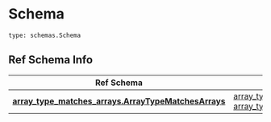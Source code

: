 # Schema
```
type: schemas.Schema
```

## Ref Schema Info
Ref Schema | Input Type | Output Type
---------- | ---------- | -----------
[**array_type_matches_arrays.ArrayTypeMatchesArrays**](../../../../../../../../components/schema/array_type_matches_arrays.md) | [array_type_matches_arrays.ArrayTypeMatchesArraysTupleInput](../../../../../../../../components/schema/array_type_matches_arrays.md#arraytypematchesarraystupleinput), [array_type_matches_arrays.ArrayTypeMatchesArraysTuple](../../../../../../../../components/schema/array_type_matches_arrays.md#arraytypematchesarraystuple) | [array_type_matches_arrays.ArrayTypeMatchesArraysTuple](../../../../../../../../components/schema/array_type_matches_arrays.md#arraytypematchesarraystuple)
